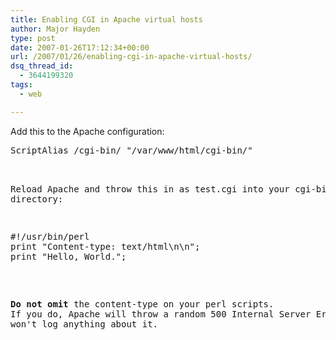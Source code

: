 ```yaml
---
title: Enabling CGI in Apache virtual hosts
author: Major Hayden
type: post
date: 2007-01-26T17:12:34+00:00
url: /2007/01/26/enabling-cgi-in-apache-virtual-hosts/
dsq_thread_id:
  - 3644199320
tags:
  - web

---
```

Add this to the Apache configuration:

<pre>ScriptAlias /cgi-bin/ "/var/www/html/cgi-bin/"
<Directory "/var/www/html/cgi-bin"&gt;
        Options +ExecCGI
        AddHandler cgi-script .cgi
</Directory&gt;</pre>

Reload Apache and throw this in as test.cgi into your cgi-bin directory:

<pre>#!/usr/bin/perl
print "Content-type: text/html\n\n";
print "Hello, World.";</pre>

**Do not omit** the content-type on your perl scripts. If you do, Apache will throw a random 500 Internal Server Error and it won't log anything about it.
